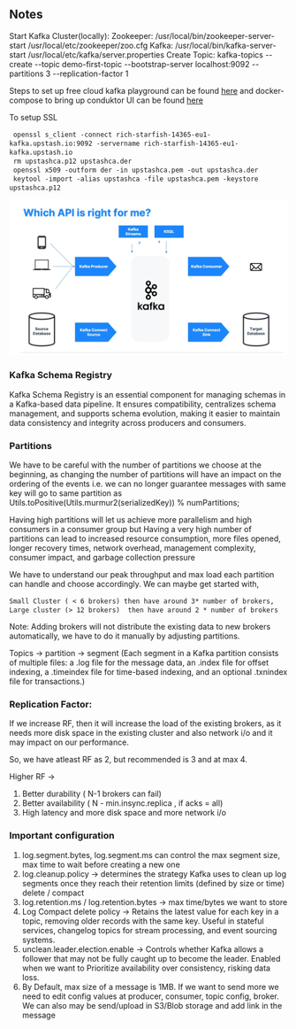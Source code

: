 ## Notes
Start Kafka Cluster(locally): 
Zookeeper: /usr/local/bin/zookeeper-server-start /usr/local/etc/zookeeper/zoo.cfg 
Kafka: /usr/local/bin/kafka-server-start /usr/local/etc/kafka/server.properties
Create Topic: kafka-topics --create --topic demo-first-topic --bootstrap-server localhost:9092 --partitions 3 --replication-factor 1


Steps to set up free cloud kafka playground can be found [here](https://www.conduktor.io/alternatives-for-conduktor-playground/) 
and docker-compose to bring up conduktor UI can be found [here](kafka-material/docker-compose.yml)

To setup SSL
```aidl
 openssl s_client -connect rich-starfish-14365-eu1-kafka.upstash.io:9092 -servername rich-starfish-14365-eu1-kafka.upstash.io
 rm upstashca.p12 upstashca.der 
 openssl x509 -outform der -in upstashca.pem -out upstashca.der
 keytool -import -alias upstashca -file upstashca.pem -keystore upstashca.p12
```

![img.png](img.png)

### Kafka Schema Registry
Kafka Schema Registry is an essential component for managing schemas in a 
Kafka-based data pipeline. It ensures compatibility, centralizes schema management, 
and supports schema evolution, making it easier to maintain data consistency and integrity across producers and consumers.

### Partitions
We have to be careful with the number of partitions we choose at the beginning, as 
changing the number of partitions will have an impact on the ordering of the events
i.e. we can no longer guarantee messages with same key will go to same partition as
Utils.toPositive(Utils.murmur2(serializedKey)) % numPartitions;

Having high partitions will let us achieve more parallelism and high consumers in a consumer group but 
Having a very high number of partitions can lead to increased resource consumption, more files opened, longer recovery times,
network overhead, management complexity, consumer impact, and garbage collection pressure

We have to understand our peak throughput and max load each
partition can handle and choose accordingly. We can maybe get started with,
```
Small Cluster ( < 6 brokers) then have around 3* number of brokers,
Large cluster (> 12 brokers)  then have around 2 * number of brokers
```
Note: Adding brokers will not distribute the existing data to new brokers automatically, 
we have to do it manually by adjusting partitions.

Topics -> partition -> segment (Each segment in a Kafka partition consists of multiple files: a .log file for the message data, an .index file for offset indexing, a .timeindex file for time-based indexing, and an optional .txnindex file for transactions.)

### Replication Factor:
If we increase RF, then it will increase the load of the existing brokers, 
as it needs more disk space in the existing cluster and also network i/o and it may impact on our performance.

So, we have atleast RF as 2, but recommended is 3 and at max 4.

Higher RF -> 
1. Better durability ( N-1 brokers can fail)
2. Better availability ( N - min.insync.replica , if acks = all)
3. High latency and more disk space and more network i/o

### Important configuration
1. log.segment.bytes, log.segment.ms can control the max segment size, max time to wait before creating a new one
2. log.cleanup.policy -> determines the strategy Kafka uses to clean up log segments once they reach their retention limits (defined by size or time) delete / compact
3. log.retention.ms / log.retention.bytes -> max time/bytes we want to store
4. Log Compact delete policy -> Retains the latest value for each key in a topic, removing older records with the same key. Useful in stateful services, changelog topics for stream processing, and event sourcing systems.
5. unclean.leader.election.enable -> Controls whether Kafka allows a follower that may not be fully caught up to become the leader. Enabled when we want to Prioritize availability over consistency, risking data loss.
6. By Default, max size of a message is 1MB. If we want to send more we need to edit config values at producer, consumer, topic config, broker. We can also may be send/upload in S3/Blob storage and add link in the message
